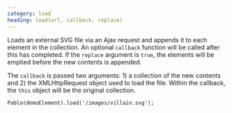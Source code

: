```yaml
--- 
category: load
heading: load(url, callback, replace)
---
```


Loads an external SVG file via an Ajax request and appends it to each element in the collection. An optional `callback` function will be called after this has completed. If the `replace` argument is `true`, the elements will be emptied before the new contents is appended.

The `callback` is passed two arguments: 1) a collection of the new contents and 2) the XMLHttpRequest object used to load the file. Within the callback, the `this` object will be the original collection.

    Pablo(demoElement).load('/images/villain.svg');
